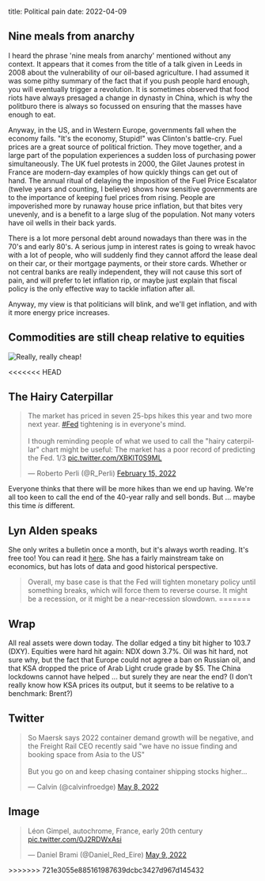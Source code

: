 title: Political pain
date: 2022-04-09

## Nine meals from anarchy

I heard the phrase 'nine meals from anarchy' mentioned without any context. 
It appears that it comes from the title of a talk given in Leeds in 2008 about the vulnerability of our 
oil-based agriculture. 
I had assumed it was some pithy summary of the fact that if you push people hard enough, you will eventually trigger a revolution.
It is sometimes observed that food riots have always presaged a change in dynasty in China, 
which is why the politburo there is always so focussed on ensuring that the masses have enough to eat.

Anyway, in the US, and in Western Europe, governments fall when the economy fails. "It's the economy, Stupid!" was Clinton's battle-cry.
Fuel prices are a great source of political friction. They move together, and a large part of the population experiences a sudden loss of
purchasing power simultaneously.
The UK fuel protests in 2000, the Gilet Jaunes protest in France are modern-day examples of how quickly things can get out of hand.
The annual ritual of delaying the imposition of the Fuel Price Escalator (twelve years and counting, I believe) shows how sensitive governments are
to the importance of keeping fuel prices from rising. 
People are impoverished more by runaway house price inflation, but that bites very unevenly, and is a benefit to a large slug of the population.
Not many voters have oil wells in their back yards.

There is a lot more personal debt around nowadays than there was in the 70's and early 80's. A serious jump in interest rates is going to wreak havoc
with a lot of people, who will suddenly find they cannot afford the lease deal on their car, or their mortgage payments, or their store cards.
Whether or not central banks are really independent, they will not cause this sort of pain, and will prefer to let inflation rip, 
or maybe just explain that fiscal policy is the only effective way to tackle inflation after all.

Anyway, my view is that politicians will blink, and we'll get inflation, and with it more energy price increases.

## Commodities are still cheap relative to equities

![Really, really cheap!](https://www.crescat.net/wp-content/uploads/Comm-768x525.png)

<<<<<<< HEAD

## The Hairy Caterpillar

<blockquote class="twitter-tweet"><p lang="en" dir="ltr">The market has priced in seven 25-bps hikes this year and two more next year. <a href="https://twitter.com/hashtag/Fed?src=hash&amp;ref_src=twsrc%5Etfw">#Fed</a> tightening is in everyone&#39;s mind.<br><br>I though reminding people of what we used to call the &quot;hairy caterpillar&quot; chart might be useful: The market has a poor record of predicting the Fed. 1/3 <a href="https://t.co/XBKlT0S9ML">pic.twitter.com/XBKlT0S9ML</a></p>&mdash; Roberto Perli (@R_Perli) <a href="https://twitter.com/R_Perli/status/1493623430473830401?ref_src=twsrc%5Etfw">February 15, 2022</a></blockquote> <script async src="https://platform.twitter.com/widgets.js" charset="utf-8"></script> 

Everyone thinks that there will be more hikes than we end up having.
We're all too keen to call the end of the 40-year  rally and sell bonds.
But ... maybe this time _is_ different.

## Lyn Alden speaks

She only writes a bulletin once a month, but it's always worth reading. It's free too! You can read it [here](https://www.lynalden.com/may-2022-newsletter/). She has a fairly mainstream take on economics, but has lots of data and good historical perspective.

> Overall, my base case is that the Fed will tighten monetary policy until something breaks, which will force them to reverse course. It might be a recession, or it might be a near-recession slowdown.
=======
## Wrap

All real assets were down today. The dollar edged a tiny bit higher to 103.7 (DXY).
Equities were hard hit again: NDX down 3.7%. 
Oil was hit hard, not sure why, but the fact that Europe could not agree a ban on Russian oil, and that KSA dropped the price of Arab Light crude grade by $5.
The China lockdowns cannot have helped ... but surely they are near the end?
(I don't really know how KSA prices its output, but it seems to be relative to a benchmark: Brent?)

## Twitter

<blockquote class="twitter-tweet"><p lang="en" dir="ltr">So Maersk says 2022 container demand growth will be negative, and the Freight Rail CEO recently said &quot;we have no issue finding and booking space from Asia to the US&quot;<br><br>But you go on and keep chasing container shipping stocks higher...</p>&mdash; Calvin (@calvinfroedge) <a href="https://twitter.com/calvinfroedge/status/1523445379735629824?ref_src=twsrc%5Etfw">May 8, 2022</a></blockquote> <script async src="https://platform.twitter.com/widgets.js" charset="utf-8"></script> 

## Image

<blockquote class="twitter-tweet"><p lang="und" dir="ltr">Léon Gimpel, autochrome, France, early 20th century <a href="https://t.co/0J2RDWxAsi">pic.twitter.com/0J2RDWxAsi</a></p>&mdash; Daniel Brami (@Daniel_Red_Eire) <a href="https://twitter.com/Daniel_Red_Eire/status/1523682357177249792?ref_src=twsrc%5Etfw">May 9, 2022</a></blockquote> <script async src="https://platform.twitter.com/widgets.js" charset="utf-8"></script> 
>>>>>>> 721e3055e885161987639dcbc3427d967d145432
